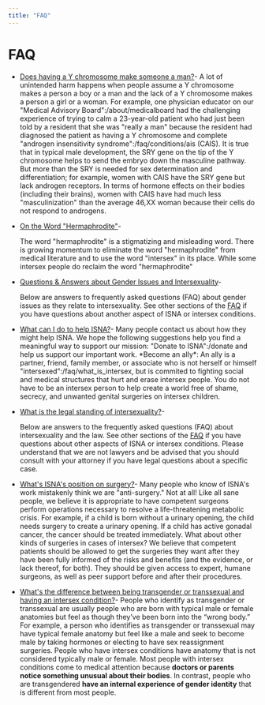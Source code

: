```yaml
---
title: "FAQ"
---
```


# FAQ

*   [Does having a Y chromosome make someone a man?][1]\- A lot of unintended harm happens when people assume a Y chromosome makes a person a boy or a man and the lack of a Y chromosome makes a person a girl or a woman. For example, one physician educator on our "Medical Advisory Board":/about/medicalboard had the challenging experience of trying to calm a 23-year-old patient who had just been told by a resident that she was "really a man" because the resident had diagnosed the patient as having a Y chromosome and complete "androgen insensitivity syndrome":/faq/conditions/ais (CAIS). It is true that in typical male development, the SRY gene on the tip of the Y chromosome helps to send the embryo down the masculine pathway. But more than the SRY is needed for sex determination and differentiation; for example, women with CAIS have the SRY gene but lack androgen receptors. In terms of hormone effects on their bodies (including their brains), women with CAIS have had much less "masculinization" than the average 46,XX woman because their cells do not respond to androgens.
*   [On the Word "Hermaphrodite"][2]\-
    
    The word "hermaphrodite" is a stigmatizing and misleading word. There is growing momentum to eliminate the word "hermaphrodite" from medical literature and to use the word "intersex" in its place. While some intersex people do reclaim the word "hermaphrodite"
    
*   [Questions & Answers about Gender Issues and Intersexuality][3]\-
    
    Below are answers to frequently asked questions (FAQ) about gender issues as they relate to intersexuality. See other sections of the [FAQ][4] if you have questions about another aspect of ISNA or intersex conditions.
    
*   [What can I do to help ISNA?][5]\- Many people contact us about how they might help ISNA. We hope the following suggestions help you find a meaningful way to support our mission: "Donate to ISNA":/donate and help us support our important work. \*Become an ally\*: An ally is a partner, friend, family member, or associate who is not herself or himself "intersexed":/faq/what_is_intersex, but is commited to fighting social and medical structures that hurt and erase intersex people. You do not have to be an intersex person to help create a world free of shame, secrecy, and unwanted genital surgeries on intersex children.
*   [What is the legal standing of intersexuality?][6]\-
    
    Below are answers to the frequently asked questions (FAQ) about intersexuality and the law. See other sections of the [FAQ][7] if you have questions about other aspects of ISNA or intersex conditions. Please understand that we are not lawyers and be advised that you should consult with your attorney if you have legal questions about a specific case.
    
*   [What's ISNA's position on surgery?][8]\- Many people who know of ISNA's work mistakenly think we are "anti-surgery." Not at all! Like all sane people, we believe it is appropriate to have competent surgeons perform operations necessary to resolve a life-threatening metabolic crisis. For example, if a child is born without a urinary opening, the child needs surgery to create a urinary opening. If a child has active gonadal cancer, the cancer should be treated immediately. What about other kinds of surgeries in cases of intersex? We believe that competent patients should be allowed to get the surgeries they want after they have been fully informed of the risks and benefits (and the evidence, or lack thereof, for both). They should be given access to expert, humane surgeons, as well as peer support before and after their procedures.
*   [What's the difference between being transgender or transsexual and having an intersex condition?][9]\- People who identify as transgender or transsexual are usually people who are born with typical male or female anatomies but feel as though they’ve been born into the “wrong body.” For example, a person who identifies as transgender or transsexual may have typical female anatomy but feel like a male and seek to become male by taking hormones or electing to have sex reassignment surgeries. People who have intersex conditions have anatomy that is not considered typically male or female. Most people with intersex conditions come to medical attention because __doctors or parents notice something unusual about their bodies__. In contrast, people who are transgendered __have an internal experience of gender identity__ that is different from most people.


[1]: /faq/y_chromosome
[2]: /node/16
[3]: /node/101
[4]: /faq/index.html
[5]: /faq/isna/howtohelp
[6]: /node/128
[7]: /faq/index.html
[8]: /faq/surgery
[9]: /faq/transgender
